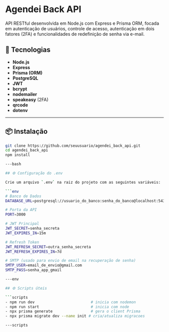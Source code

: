 # Agendei Back API

API RESTful desenvolvida em Node.js com Express e Prisma ORM, focada em autenticação de usuários, controle de acesso, autenticação em dois fatores (2FA) e funcionalidades de redefinição de senha via e-mail.

## 🚀 Tecnologias

- **Node.js**
- **Express**
- **Prisma (ORM)**
- **PostgreSQL**
- **JWT**
- **bcrypt**
- **nodemailer**
- **speakeasy** (2FA)
- **qrcode**
- **dotenv**

---

## 📦 Instalação

```bash
git clone https://github.com/seuusuario/agendei_back_api.git
cd agendei_back_api
npm install

---bash

## ⚙️ Configuração do .env

Crie um arquivo `.env` na raiz do projeto com as seguintes variáveis:

```env
# Banco de Dados
DATABASE_URL=postgresql://usuario_do_banco:senha_do_banco@localhost:5432/agendei_api

# Porta da API
PORT=3000

# JWT Principal
JWT_SECRET=senha_secreta
JWT_EXPIRES_IN=15m

# Refresh Token
JWT_REFRESH_SECRET=outra_senha_secreta
JWT_REFRESH_EXPIRES_IN=7d

# SMTP (usado para envio de email na recuperação de senha)
SMTP_USER=email_de_envio@gmail.com
SMTP_PASS=senha_app_gmail

---env

## ⚙️ Scripts úteis

```scripts
- npm run dev                         # inicia com nodemon
- npm run start                       # inicia com node
- npx prisma generate                 # gera o client Prisma
- npx prisma migrate dev --name init # cria/atualiza migracoes

---scripts
